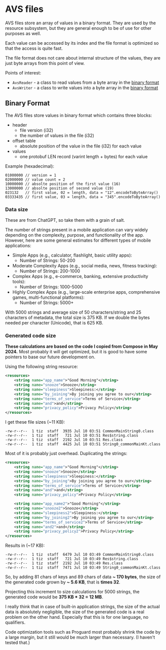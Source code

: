 # AVS files

AVS files store an array of values in a binary format. They are used by the resource subsystem, but 
they are general enough to be of use for other purposes as well.

Each value can be accessed by its index and the file format is optimized so that the access is quite
fast.

The file format does not care about internal structure of the values, they are just byte arrays from
this point of view.

Points of interest:

* `AvsReader` - a class to read values from a byte array in the [binary format](#binary-format)
* `AvsWriter` - a class to write values into a byte array in the [binary format](#binary-format)

## Binary Format

The AVS files store values in binary format which contains three blocks:

* header
  * file version (i32)
  * the number of values in the file (i32)
* offset table
  * absolute position of the value in the file (i32) for each value
* values
  * one protobuf LEN record (varint length + bytes) for each value

Example (hexadecimal):

```text
01000000 // version = 1
02000000 // value count = 2
10000000 // absolte position of the first value (16)
13000000 // absolte position of second value (19)
023132   // first value, 02 = length, data = "12".encodeToByteArray()
03333435 // first value, 03 = length, data = "345".encodeToByteArray()
```

### Data size

These are from ChatGPT, so take them with a grain of salt.

The number of strings present in a mobile application can vary widely depending on the complexity,
purpose, and functionality of the app. However, here are some general estimates for different types
of mobile applications:

* Simple Apps (e.g., calculator, flashlight, basic utility apps):
    * Number of Strings: 50-200
* Moderate Complexity Apps (e.g., social media, news, fitness tracking):
    * Number of Strings: 200-1000
* Complex Apps (e.g., e-commerce, banking, extensive productivity tools):
    * Number of Strings: 1000-5000
* Highly Complex Apps (e.g., large-scale enterprise apps, comprehensive games, multi-functional platforms):
    * Number of Strings: 5000+

With 5000 strings and average size of 50 characters/string and 25 characters of metadata, the total size is 375 KB.
If we double the bytes needed per character (Unicode), that is 625 KB.

### Generated code size

**These calculations are based on the code I copied from Compose in May 2024.** Most probably it will get optimized,
but it is good to have some pointers to base our future development on.

Using the following string resource:

```xml
<resources>
    <string name="app_name">"Good Morning"</string>
    <string name="snooze">Snooze</string>
    <string name="sleepiness">Sleepiness:</string>
    <string name="by_joining">By joining you agree to our</string>
    <string name="terms_of_service">Terms of Service</string>
    <string name="and">and</string>
    <string name="privacy_policy">Privacy Policy</string>
</resources>
```

I get these file sizes (~11 KB):

```text
-rw-r--r--  1 tiz  staff  3935 Jul 10 03:51 CommonMainString0.class
-rw-r--r--  1 tiz  staff   721 Jul 10 03:51 Res$string.class
-rw-r--r--  1 tiz  staff  2192 Jul 10 03:51 Res.class
-rw-r--r--  1 tiz  staff  4425 Jul 10 03:51 String0_commonMainKt.class

```

Most of it is probably just overhead. Duplicating the strings:

```xml
<resources>
    <string name="app_name">"Good Morning"</string>
    <string name="snooze">Snooze</string>
    <string name="sleepiness">Sleepiness:</string>
    <string name="by_joining">By joining you agree to our</string>
    <string name="terms_of_service">Terms of Service</string>
    <string name="and">and</string>
    <string name="privacy_policy">Privacy Policy</string>

    <string name="app_name2">"Good Morning"</string>
    <string name="snooze2">Snooze</string>
    <string name="sleepiness2">Sleepiness:</string>
    <string name="by_joining2">By joining you agree to our</string>
    <string name="terms_of_service2">Terms of Service</string>
    <string name="and2">and</string>
    <string name="privacy_policy2">Privacy Policy</string>
</resources>
```

Results in (~17 KB):

```text
-rw-r--r--  1 tiz  staff  6479 Jul 10 03:49 CommonMainString0.class
-rw-r--r--  1 tiz  staff   721 Jul 10 03:49 Res$string.class
-rw-r--r--  1 tiz  staff  2192 Jul 10 03:49 Res.class
-rw-r--r--  1 tiz  staff  7471 Jul 10 03:49 String0_commonMainKt.class
```

So, by adding 81 chars of keys and 89 chars of data **~ 170 bytes**, the size of the generated code
grown by **~ 5.6 KB**, that is **times 32**.

Projecting this increment to size calculations for 5000 strings, the generated code would be **375 KB * 32 = 12 MB**.

I really think that in case of built-in application strings, the size of the actual data is absolutely negligible, the
size of the generated code is a real problem on the other hand. Especially that this is for one language, no qualifiers.

Code optimization tools such as Proguard most probably shrink the code by a large margin, but it still would be much
larger than necessary. (I haven't tested that.)

